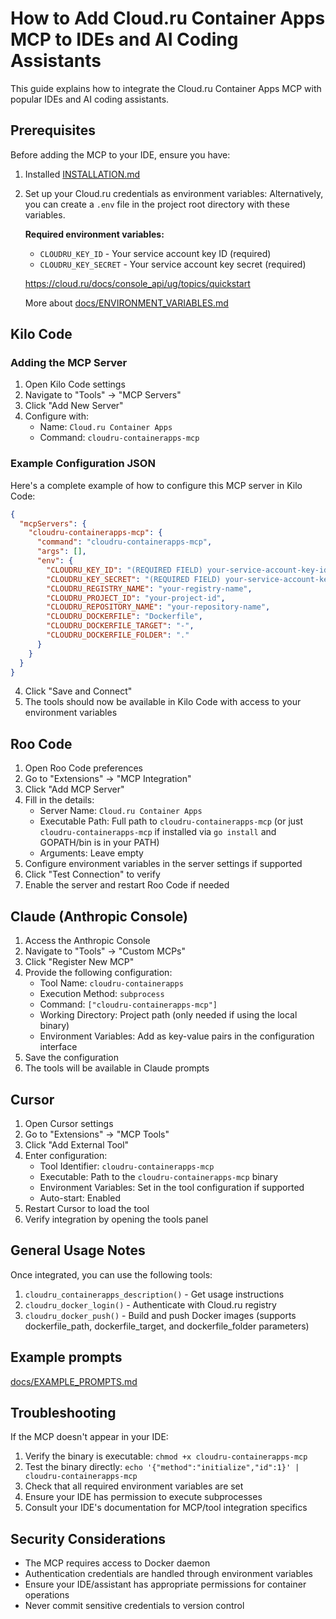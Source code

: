 # How to Add Cloud.ru Container Apps MCP to IDEs and AI Coding Assistants

This guide explains how to integrate the Cloud.ru Container Apps MCP with popular IDEs and AI coding assistants.

## Prerequisites

Before adding the MCP to your IDE, ensure you have:

1. Installed  [INSTALLATION.md](INSTALLATION.md)
2. Set up your Cloud.ru credentials as environment variables:
   Alternatively, you can create a `.env` file in the project root directory with these variables.
   
   **Required environment variables:**
   - `CLOUDRU_KEY_ID` - Your service account key ID (required)
   - `CLOUDRU_KEY_SECRET` - Your service account key secret (required)
   
   https://cloud.ru/docs/console_api/ug/topics/quickstart

   More about [docs/ENVIRONMENT_VARIABLES.md](ENVIRONMENT_VARIABLES.md)   

## Kilo Code

### Adding the MCP Server

1. Open Kilo Code settings
2. Navigate to "Tools" → "MCP Servers"
3. Click "Add New Server"
4. Configure with:
   - Name: `Cloud.ru Container Apps`
   - Command: `cloudru-containerapps-mcp`

### Example Configuration JSON

Here's a complete example of how to configure this MCP server in Kilo Code:

```json
{
  "mcpServers": {
    "cloudru-containerapps-mcp": {
      "command": "cloudru-containerapps-mcp",
      "args": [],
      "env": {
        "CLOUDRU_KEY_ID": "(REQUIRED FIELD) your-service-account-key-id",
        "CLOUDRU_KEY_SECRET": "(REQUIRED FIELD) your-service-account-key-secret",
        "CLOUDRU_REGISTRY_NAME": "your-registry-name",
        "CLOUDRU_PROJECT_ID": "your-project-id",
        "CLOUDRU_REPOSITORY_NAME": "your-repository-name",
        "CLOUDRU_DOCKERFILE": "Dockerfile",
        "CLOUDRU_DOCKERFILE_TARGET": "-",
        "CLOUDRU_DOCKERFILE_FOLDER": "."
      }
    }
  }
}
```

4. Click "Save and Connect"
5. The tools should now be available in Kilo Code with access to your environment variables

## Roo Code

1. Open Roo Code preferences
2. Go to "Extensions" → "MCP Integration"
3. Click "Add MCP Server"
4. Fill in the details:
   - Server Name: `Cloud.ru Container Apps`
   - Executable Path: Full path to `cloudru-containerapps-mcp` (or just `cloudru-containerapps-mcp` if installed via `go install` and GOPATH/bin is in your PATH)
   - Arguments: Leave empty
5. Configure environment variables in the server settings if supported
6. Click "Test Connection" to verify
7. Enable the server and restart Roo Code if needed

## Claude (Anthropic Console)

1. Access the Anthropic Console
2. Navigate to "Tools" → "Custom MCPs"
3. Click "Register New MCP"
4. Provide the following configuration:
   - Tool Name: `cloudru-containerapps`
   - Execution Method: `subprocess`
   - Command: `["cloudru-containerapps-mcp"]`
   - Working Directory: Project path (only needed if using the local binary)
   - Environment Variables: Add as key-value pairs in the configuration interface
5. Save the configuration
6. The tools will be available in Claude prompts

## Cursor

1. Open Cursor settings
2. Go to "Extensions" → "MCP Tools"
3. Click "Add External Tool"
4. Enter configuration:
   - Tool Identifier: `cloudru-containerapps-mcp`
   - Executable: Path to the `cloudru-containerapps-mcp` binary
   - Environment Variables: Set in the tool configuration if supported
   - Auto-start: Enabled
5. Restart Cursor to load the tool
6. Verify integration by opening the tools panel

## General Usage Notes

Once integrated, you can use the following tools:

1. `cloudru_containerapps_description()` - Get usage instructions
2. `cloudru_docker_login()` - Authenticate with Cloud.ru registry
3. `cloudru_docker_push()` - Build and push Docker images (supports dockerfile_path, dockerfile_target, and dockerfile_folder parameters)

## Example prompts
[docs/EXAMPLE_PROMPTS.md](EXAMPLE_PROMPTS.md)

## Troubleshooting

If the MCP doesn't appear in your IDE:

1. Verify the binary is executable: `chmod +x cloudru-containerapps-mcp`
2. Test the binary directly: `echo '{"method":"initialize","id":1}' | cloudru-containerapps-mcp`
3. Check that all required environment variables are set
4. Ensure your IDE has permission to execute subprocesses
5. Consult your IDE's documentation for MCP/tool integration specifics

## Security Considerations

- The MCP requires access to Docker daemon
- Authentication credentials are handled through environment variables
- Ensure your IDE/assistant has appropriate permissions for container operations
- Never commit sensitive credentials to version control
